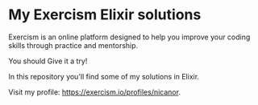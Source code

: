 # My Exercism Elixir solutions

Exercism is an online platform designed to help you improve your coding skills through practice and mentorship.

You should Give it a try!

In this repository you'll find some of my solutions in Elixir.

Visit my profile: https://exercism.io/profiles/nicanor.

